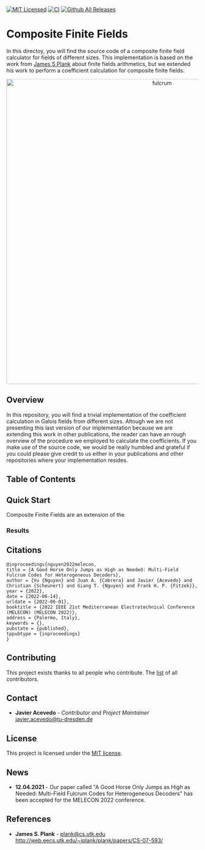 [![MIT Licensed](https://img.shields.io/github/license/jracevedob/composite_finite_fields)](https://github.com/jracevedob/composite_finite_fields/blob/main/LICENSE)
[![CI](https://github.com/jracevedob/composite_finite_fields/actions/workflows/build.yml/badge.svg)](https://github.com/jracevedob/composite_finite_fields/actions/workflows/build.yml)
[![Github All Releases](https://img.shields.io/github/downloads/jracevedob/composite_finite_fields/total.svg)]()


# Composite Finite Fields

In this directoy, you will find the source code of a composite finite field calculator for fields of different sizes. This implementation is based on the work from [James S Plank](http://web.eecs.utk.edu/~jplank/plank/papers/CS-07-593/) about finite fields arithmetics, but 
we extended his work to perform a coefficient calculation for composite finite fields.

<p align="center">
<img alt="fulcrum" src="https://github.com/jracevedob/composite_finite_fields/blob/main/figures/FNC-compositeff-encoding.png" width="800">
</p>


## Overview
In this repository, you will find a trivial implementation of the coefficient calculation in Galois fields from different sizes. Altough we are not presenting this last version of our implementation
because we are extending this work in other publications, the reader can have an rough overview of the procedure we employed to calculate the coefficients. If you make use of the source code,
we would be really humbled and grateful if you could please give credit to us either in your publications and other repositories where your implementation resides.

## Table of Contents
## Quick Start
Composite Finite Fields are an extension of the 

### Results

## Citations

```
@inproceedings{nguyen2022melecon,
title = {A Good Horse Only Jumps as High as Needed: Multi-Field Fulcrum Codes for Heterogeneous Decoders},
author = {Vu {Nguyen} and Juan A. {Cabrera} and Javier {Acevedo} and Christian {Scheunert} and Giang T. {Nguyen} and Frank H. P. {Fitzek}},
year = {2022},
date = {2022-06-14},
urldate = {2022-06-01},
booktitle = {2022 IEEE 21st Mediterranean Electrotechnical Conference (MELECON) (MELECON 2022)},
address = {Palermo, Italy},
keywords = {},
pubstate = {published},
tppubtype = {inproceedings}
}
```

## Contributing

This project exists thanks to all people who contribute.
The [list](./CONTRIBUTORS) of all contributors.


## Contact

* **Javier Acevedo** - *Contributor and Project Maintainer* javier.acevedo@tu-dresden.de

## License

This project is licensed under the [MIT license](./LICENSE).


## News

* **12.04.2021** - Our paper called "A Good Horse Only Jumps as High as Needed: Multi-Field Fulcrum Codes for Heterogeneous Decoders" has been accepted for the MELECON 2022 conference.


## References

* **James S. Plank** - plank@cs.utk.edu http://web.eecs.utk.edu/~jplank/plank/papers/CS-07-593/


